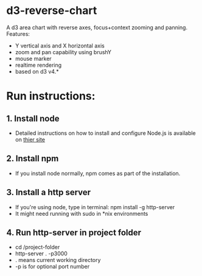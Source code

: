 # d3-reverse-chart
A d3 area chart with reverse axes, focus+context zooming and panning.
<br />
Features:
  - Y vertical axis and X horizontal axis
  - zoom and pan capability using brushY
  - mouse marker
  - realtime rendering
  - based on d3 v4.*
# Run instructions:
  ## 1. Install node
  * Detailed instructions on how to install and configure Node.js is available on [thier site](https://nodejs.org/en/)
  ## 2. Install npm
  * If you install node normally, npm comes as part of the installation.
  ## 3. Install a http server
  * If you're using node, type in terminal: npm install -g http-server
  * It might need running with sudo in *nix environments
  ## 4. Run http-server in project folder
  * cd /project-folder
  * http-server . -p3000
  * . means current working directory
  * -p is for optional port number
    
